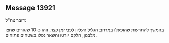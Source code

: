 ## Message 13921

דובר צה"ל:

בהמשך להתרעות שהופעלו במרחב הגליל העליון לפני זמן קצר, זוהו כ-10 שיגורים שחצו מלבנון, חלקם יורטו והשאר נפלו בשטחים פתוחים.


